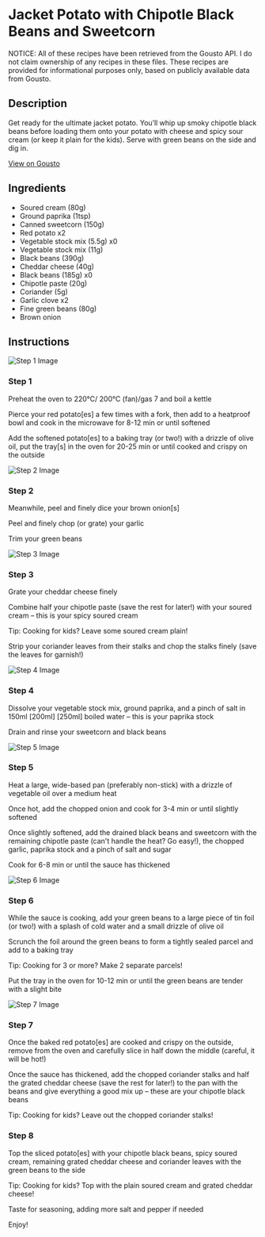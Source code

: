 # Jacket Potato with Chipotle Black Beans and Sweetcorn

NOTICE: All of these recipes have been retrieved from the Gousto API. I do not claim ownership of any recipes in these files. These recipes are provided for informational purposes only, based on publicly available data from Gousto.

## Description

Get ready for the ultimate jacket potato. You’ll whip up smoky chipotle black beans before loading them onto your potato with cheese and spicy sour cream (or keep it plain for the kids). Serve with green beans on the side and dig in.

[View on Gousto](https://www.gousto.co.uk/recipes/cookbook/jacket-potato-with-chipotle-black-beans-and-sweetcorn)

## Ingredients

- Soured cream (80g)
- Ground paprika (1tsp)
- Canned sweetcorn (150g)
- Red potato x2
- Vegetable stock mix (5.5g) x0
- Vegetable stock mix (11g)
- Black beans (390g)
- Cheddar cheese (40g)
- Black beans (185g) x0
- Chipotle paste (20g)
- Coriander (5g)
- Garlic clove x2
- Fine green beans (80g)
- Brown onion

## Instructions

![Step 1 Image](https://production-media.gousto.co.uk/cms/recipe-step-image/Step-1-1723202748621-x200.jpg)

### Step 1

Preheat the oven to 220°C/ 200°C (fan)/gas 7 and boil a kettle

Pierce your red potato[es] a few times with a fork, then add to a heatproof bowl and cook in the microwave for 8-12 min or until softened

Add the softened potato[es] to a baking tray (or two!) with a drizzle of olive oil, put the tray[s] in the oven for 20-25 min or until cooked and crispy on the outside

![Step 2 Image](https://production-media.gousto.co.uk/cms/recipe-step-image/26-06-24_12h22m28s-APIC-1719497697208-x200.jpg)

### Step 2

Meanwhile, peel and finely dice your brown onion[s]

Peel and finely chop (or grate) your garlic

Trim your green beans

![Step 3 Image](https://production-media.gousto.co.uk/cms/recipe-step-image/Step-3-1723202753736-x200.jpg)

### Step 3

Grate your cheddar cheese finely

Combine half your chipotle paste (save the rest for later!) with your soured cream – this is your spicy soured cream

<span class="text-danger">Tip: Cooking for kids? Leave some soured cream plain!</span>

Strip your coriander leaves from their stalks and chop the stalks finely (save the leaves for garnish!)

![Step 4 Image](https://production-media.gousto.co.uk/cms/recipe-step-image/Step-4-1723202757261-x200.jpg)

### Step 4

Dissolve your vegetable stock mix, ground paprika, and a pinch of salt in 150ml <span class="text-purple">[200ml]</span> <span class="text-danger">[250ml]</span> boiled water – this is your paprika stock

Drain and rinse your sweetcorn and black beans

![Step 5 Image](https://production-media.gousto.co.uk/cms/recipe-step-image/Step-5-1723202763197-x200.jpg)

### Step 5

Heat a large, wide-based pan (preferably non-stick) with a drizzle of vegetable oil over a medium heat

Once hot, add the chopped onion and cook for 3-4 min or until slightly softened

Once slightly softened, add the drained black beans and sweetcorn with the remaining chipotle paste (can't handle the heat? Go easy!), the chopped garlic, paprika stock and a pinch of salt and sugar

Cook for 6-8 min or until the sauce has thickened

![Step 6 Image](https://production-media.gousto.co.uk/cms/recipe-step-image/Step-6-1723202767405-x200.jpg)

### Step 6

While the sauce is cooking, add your green beans to a large piece of tin foil (or two!) with a splash of cold water and a small drizzle of olive oil

Scrunch the foil around the green beans to form a tightly sealed parcel and add to a baking tray

Tip: Cooking for 3 or more? Make 2 separate parcels!

Put the tray in the oven for 10-12 min or until the green beans are tender with a slight bite

![Step 7 Image](https://production-media.gousto.co.uk/cms/recipe-step-image/Step-7-1723202773711-x200.jpg)

### Step 7

Once the baked red potato[es] are cooked and crispy on the outside, remove from the oven and carefully slice in half down the middle (careful, it will be hot!)

Once the sauce has thickened, add the chopped coriander stalks and half the grated cheddar cheese (save the rest for later!) to the pan with the beans and give everything a good mix up – these are your chipotle black beans

<span class="text-danger">Tip: Cooking for kids? Leave out the chopped coriander stalks!</span>

### Step 8

Top the sliced potato[es] with your chipotle black beans, spicy soured cream, remaining grated cheddar cheese and coriander leaves with the green beans to the side

<span class="text-danger">Tip: Cooking for kids? Top with the plain soured cream and grated cheddar cheese!</span>

Taste for seasoning, adding more salt and pepper if needed

Enjoy!

